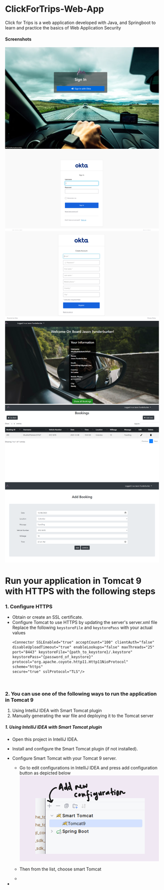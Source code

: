 # ClickForTrips-Web-App
Click for Trips is a web application developed with Java, and Springboot to learn and practice the basics of Web Application Security

#### Screenshots
![login_img](https://github.com/nadeeshaani/ClickForTrips-Web-App/blob/main/readme_images/screenshot_login.png?raw=true)
![okta_login_img](https://github.com/nadeeshaani/ClickForTrips-Web-App/blob/main/readme_images/image_oktalogin.png?raw=true)
![okta_signup_img](https://github.com/nadeeshaani/ClickForTrips-Web-App/blob/main/readme_images/image_signup_okta.png?raw=true)
![index_img](https://github.com/nadeeshaani/ClickForTrips-Web-App/blob/main/readme_images/image_index.png?raw=true)
![bookings_img](https://github.com/nadeeshaani/ClickForTrips-Web-App/blob/main/readme_images/image_bookings.png?raw=true)
![addbooking_img](https://github.com/nadeeshaani/ClickForTrips-Web-App/blob/main/readme_images/image_addlogin.png?raw=true)

# Run your application in Tomcat 9 with HTTPS with the following steps
### 1. Configure HTTPS
   - Obtain or create an SSL certificate.
   - Configure Tomcat to use HTTPS by updating the server's server.xml file
     Replace the following `keystoreFile` and `keystorePass` with your actual values
      ```
      <Connector SSLEnabled="true" acceptCount="100" clientAuth="false"
      disableUploadTimeout="true" enableLookups="false" maxThreads="25"
      port="8443" keystoreFile="{path_to_keystore}/.keystore" keystorePass="{password_of_keystore}"
      protocol="org.apache.coyote.http11.Http11NioProtocol" scheme="https"
      secure="true" sslProtocol="TLS"/>
  


### 2. You can use one of the following ways to run the application in Tomcat 9
1. Using IntelliJ IDEA with Smart Tomcat plugin
2. Manually generating the war file and deploying it to the Tomcat server

##### 1. Using IntelliJ IDEA with Smart Tomcat plugin
  - Open this project in IntelliJ IDEA.
  - Install and configure the Smart Tomcat plugin (if not installed).
  - Configure Smart Tomcat with your Tomcat 9 server.
    - Go to edit configurations in IntelliJ IDEA and press add configuration button as depicted below
      ![config_img](https://github.com/nadeeshaani/ClickForTrips-Web-App/blob/main/readme_images/image1-configuration.png?raw=true)

    - Then from the list, choose smart Tomcat
    - 
    
     
    
    

    
  - 
